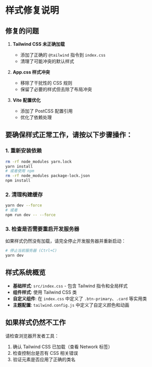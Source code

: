 # 样式修复说明

## 修复的问题

1. **Tailwind CSS 未正确加载**
   - 添加了正确的 `@tailwind` 指令到 `index.css`
   - 清理了可能冲突的默认样式

2. **App.css 样式冲突**
   - 移除了干扰性的 CSS 规则
   - 保留了必要的样式但去除了布局冲突

3. **Vite 配置优化**
   - 添加了 PostCSS 配置引用
   - 优化了依赖处理

## 要确保样式正常工作，请按以下步骤操作：

### 1. 重新安装依赖
```bash
rm -rf node_modules yarn.lock
yarn install
# 或者使用 npm
rm -rf node_modules package-lock.json
npm install
```

### 2. 清理构建缓存
```bash
yarn dev --force
# 或者
npm run dev -- --force
```

### 3. 检查是否需要重启开发服务器
如果样式仍然没有加载，请完全停止开发服务器并重新启动：
```bash
# 停止当前服务器 (Ctrl+C)
yarn dev
```

## 样式系统概览

- **基础样式**: `src/index.css` - 包含 Tailwind 指令和全局样式
- **组件样式**: 使用 Tailwind CSS 类
- **自定义组件**: 在 `index.css` 中定义了 `.btn-primary`、`.card` 等实用类
- **主题配置**: `tailwind.config.js` 中定义了自定义颜色和动画

## 如果样式仍然不工作

请检查浏览器开发者工具：
1. 确认 Tailwind CSS 已加载（查看 Network 标签）
2. 检查控制台是否有 CSS 相关错误
3. 验证元素是否应用了正确的类名
